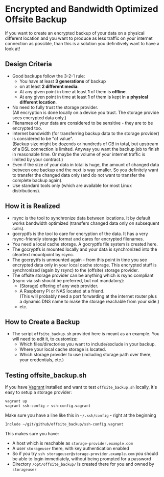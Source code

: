 # Encrypted and Bandwidth Optimized Offsite Backup

If you want to create an encrypted backup of your data on a physical different location and you want to produce as less traffic on your internet connection as possible, than this is a solution you definitively want to have a look at!

## Design Criteria

  * Good backups follow the 3-2-1 rule:
     * You have at least **3 generations** of backup
     * on at least **2 different media**.
     * At any given point in time at least **1** of them is **offline**.
     * At any given point in time at least **1** of them is kept in a **physical different location**.
  * No need to fully trust the storage provider. \
    (All encryption is done locally on a device you trust. The storage provide sees encrypted data only.)
  * Filenames of your data are considered to be sensitive - they are to be encrypted too.
  * Internet bandwidth (for transferring backup data to the storage provider) is considered to be "of value". \
    (Backup size might be dozends or hundreds of GB in total, but upstream of a DSL connection is limited. Anyway you want the backup job to finish in reasonable time. Or maybe the volume of your internet traffic is limited by your contract.)
  * Even if the size of your data in total is huge, the amount of changed data between one backup and the next is way smaller.
    So you definitely want to transfer the changed data only (and do not want to transfer the complete backup again).
  * Use standard tools only (which are available for most Linux distributions).

## How it is Realized

  * rsync is the tool to synchronize data between locations. It by default works bandwidth optimized (transfers changed data only on subsequent calls).
  * gocryptfs is the tool to care for encryption of the data. It has a very rsync-friendly storage format and cares for encrypted filenames.
  * You need a local cache storage. A gocryptfs file system is created here.
  * The gocryptfs is mounted locally and your data is synchronized into the cleartext mountpoint by rsync.
  * The gocrpytfs is unmounted again - from this point in time you see encrypted data only in your local cache storage. This encrypted stuff is synchronized (again by rsync) to the (offsite) storage provider.
  * The offsite storage provider can be anything which is rsync compliant (rsync via ssh should be preferred, but not mandatory):
     * (Storage) offering of any web provider.
     * A Raspberry Pi or NAS located at a friend. \
       (This will probably need a port forwarding at the internet router plus a dynamic DNS name to make the storage reachable from your side.)
     * etc.

## How to Create a Backup

  * The script `offsite_backup.sh` provided here is meant as an example. You will need to edit it, to customize:
     * Which files/directories you want to include/exclude in your backup.
     * Where your local cache storage is located.
     * Which storage provider to use (including storage path over there, your credentials, etc.)

## Testing offsite_backup.sh

If you have [Vagrant](https://www.vagrantup.com/) installed and want to test `offsite_backup.sh` locally, it's easy to setup a storage provider:

```Bash
vagrant up
vagrant ssh-config > ssh-config.vagrant
```

Make sure you have a line like this in `~/.ssh/config` - right at the beginning

```Bash
Include ~/git/github/offsite_backup/ssh-config.vagrant
```

This makes sure you have:

  * A host which is reachable as `storage-provider.example.com`
  * A user `storageuser` there, with key authentication enabled
  * So if you try `ssh storageuser@storage-provider.example.com` you should be able to login immediately, without being prompted for a password
  * Directory `/opt/offsite_backup/` is created there for you and owned by `storageuser`
